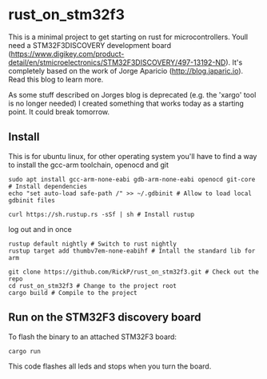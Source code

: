 # rust_on_stm32f3

This is a minimal project to get starting on rust for microcontrollers. Youll need a STM32F3DISCOVERY development board (https://www.digikey.com/product-detail/en/stmicroelectronics/STM32F3DISCOVERY/497-13192-ND). It's completely based on the work of Jorge Aparicio (http://blog.japaric.io). Read this blog to learn more.

As some stuff described on Jorges blog is deprecated (e.g. the 'xargo' tool is no longer needed) I created something that works today as a starting point. It could break tomorrow.

## Install

This is for ubuntu linux, for other operating system you'll have to find a way to install the gcc-arm toolchain, openocd and git

    sudo apt install gcc-arm-none-eabi gdb-arm-none-eabi openocd git-core # Install dependencies
    echo "set auto-load safe-path /" >> ~/.gdbinit # Allow to load local gdbinit files

    curl https://sh.rustup.rs -sSf | sh # Install rustup

 log out and in once

    rustup default nightly # Switch to rust nightly
    rustup target add thumbv7em-none-eabihf # Intall the standard lib for arm

    git clone https://github.com/RickP/rust_on_stm32f3.git # Check out the repo
    cd rust_on_stm32f3 # Change to the project root
    cargo build # Compile to the project

## Run on the STM32F3 discovery board


To flash the binary to an attached STM32F3 board:

    cargo run

This code flashes all leds and stops when you turn the board.
